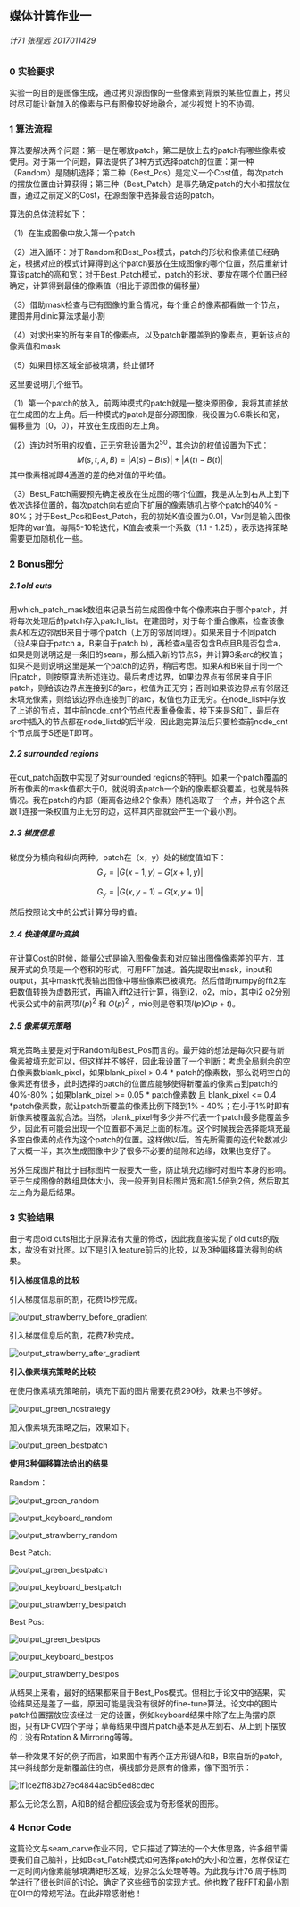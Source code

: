 ## 媒体计算作业一

###### 计71 张程远 2017011429

### 0 实验要求

实验一的目的是图像生成，通过拷贝源图像的一些像素到背景的某些位置上，拷贝时尽可能让新加入的像素与已有图像较好地融合，减少视觉上的不协调。

### 1 算法流程

算法要解决两个问题：第一是在哪放patch，第二是放上去的patch有哪些像素被使用。对于第一个问题，算法提供了3种方式选择patch的位置：第一种（Random）是随机选择；第二种（Best_Pos）是定义一个Cost值，每次patch的摆放位置由计算获得；第三种（Best_Patch）是事先确定patch的大小和摆放位置，通过之前定义的Cost，在源图像中选择最合适的patch。

算法的总体流程如下：

（1）在生成图像中放入第一个patch

（2）进入循环：对于Random和Best_Pos模式，patch的形状和像素值已经确定，根据对应的模式计算得到这个patch要放在生成图像的哪个位置，然后重新计算该patch的高和宽；对于Best_Patch模式，patch的形状、要放在哪个位置已经确定，计算得到最佳的像素值（相比于源图像的偏移量）

（3）借助mask检查与已有图像的重合情况，每个重合的像素都看做一个节点，建图并用dinic算法求最小割

（4）对求出来的所有来自T的像素点，以及patch新覆盖到的像素点，更新该点的像素值和mask

（5）如果目标区域全部被填满，终止循环

这里要说明几个细节。

（1）第一个patch的放入，前两种模式的patch就是一整块源图像，我将其直接放在生成图的左上角。后一种模式的patch是部分源图像，我设置为0.6乘长和宽，偏移量为（0，0），并放在生成图的左上角。

（2）连边时所用的权值，正无穷我设置为$2^{50}$，其余边的权值设置为下式：
$$
M(s, t, A, B) = |A(s) - B(s)| + |A(t) - B(t)|
$$
其中像素相减即4通道的差的绝对值的平均值。

（3）Best_Patch需要预先确定被放在生成图的哪个位置，我是从左到右从上到下依次选择位置的，每次patch向右或向下扩展的像素随机占整个patch的40% - 80%；对于Best_Pos和Best_Patch，我的初始K值设置为0.01，Var则是输入图像矩阵的var值。每隔5-10轮迭代，K值会被乘一个系数（1.1 - 1.25），表示选择策略需要更加随机化一些。

### 2 Bonus部分

##### 2.1 old cuts

用which_patch_mask数组来记录当前生成图像中每个像素来自于哪个patch，并将每次处理后的patch存入patch_list。在建图时，对于每个重合像素，检查该像素A和左边邻居B来自于哪个patch（上方的邻居同理）。如果来自于不同patch（设A来自于patch a，B来自于patch b），再检查a是否包含B点且B是否包含a，如果是则说明这是一条旧的seam，那么插入新的节点S，并计算3条arc的权值；如果不是则说明这里是某一个patch的边界，稍后考虑。如果A和B来自于同一个旧patch，则按原算法所述连边。最后考虑边界，如果边界点有邻居来自于旧patch，则给该边界点连接到S的arc，权值为正无穷；否则如果该边界点有邻居还未填充像素，则给该边界点连接到T的arc，权值也为正无穷。在node_list中存放了上述的节点，其中前node_cnt个节点代表重叠像素，接下来是S和T，最后在arc中插入的节点都在node_listd的后半段，因此跑完算法后只要检查前node_cnt个节点属于S还是T即可。

##### 2.2 surrounded regions

在cut_patch函数中实现了对surrounded regions的特判。如果一个patch覆盖的所有像素的mask值都大于0，就说明该patch一个新的像素都没覆盖，也就是特殊情况。我在patch的内部（距离各边缘2个像素）随机选取了一个点，并令这个点跟T连接一条权值为正无穷的边，这样其内部就会产生一个最小割。

##### 2.3 梯度信息

梯度分为横向和纵向两种。patch在（x，y）处的梯度值如下：
$$
G_x = |G(x - 1, y) - G(x + 1, y)|
$$

$$
G_y = |G(x, y - 1) - G(x, y + 1)|
$$

然后按照论文中的公式计算分母的值。

##### 2.4 快速傅里叶变换

在计算Cost的时候，能量公式是输入图像像素和对应输出图像像素差的平方，其展开式的负项是一个卷积的形式，可用FFT加速。首先提取出mask，input和output，其中mask代表输出图像中哪些像素已被填充。然后借助numpy的fft2库把数值转换为虚数形式，再输入ifft2进行计算，得到i2，o2，mio，其中i2 o2分别代表公式中的前两项$I(p)^{2}$  和 $O(p)^{2}$ ，mio则是卷积项$I(p)O(p + t)$。

##### 2.5 像素填充策略

填充策略主要是对于Random和Best_Pos而言的。最开始的想法是每次只要有新像素被填充就可以，但这样并不够好，因此我设置了一个判断：考虑全局剩余的空白像素数blank_pixel，如果blank_pixel > 0.4 * patch的像素数，那么说明空白的像素还有很多，此时选择的patch的位置应能够使得新覆盖的像素占到patch的40%-80%；如果blank_pixel >= 0.05 * patch像素数 且 blank_pixel <= 0.4 *patch像素数，就让patch新覆盖的像素比例下降到1% - 40%；在小于1%时即有新像素被覆盖就合法。当然，blank_pixel有多少并不代表一个patch最多能覆盖多少，因此有可能会出现一个位置都不满足上面的标准。这个时候我会选择能填充最多空白像素的点作为这个patch的位置。这样做以后，首先所需要的迭代轮数减少了大概一半，其次生成图像中少了很多不必要的缝隙和边缘，效果也变好了。

另外生成图片相比于目标图片一般要大一些，防止填充边缘时对图片本身的影响。至于生成图像的数组具体大小，我一般开到目标图片宽和高1.5倍到2倍，然后取其左上角为最后结果。

### 3 实验结果

由于考虑old cuts相比于原算法有大量的修改，因此我直接实现了old cuts的版本，故没有对比图。以下是引入feature前后的比较，以及3种偏移算法得到的结果。

**引入梯度信息的比较**

引入梯度信息前的割，花费15秒完成。

![output_strawberry_before_gradient](C:\Users\admin\Desktop\PicThe\project1\output_strawberry_before_gradient.gif)

引入梯度信息后的割，花费7秒完成。

![output_strawberry_after_gradient](C:\Users\admin\Desktop\PicThe\project1\output_strawberry_after_gradient.gif)



**引入像素填充策略的比较**

在使用像素填充策略前，填充下面的图片需要花费290秒，效果也不够好。

![output_green_nostrategy](C:\Users\admin\Desktop\PicThe\project1\output_green_nostrategy.gif)

加入像素填充策略之后，效果如下。

![output_green_bestpatch](C:\Users\admin\Desktop\PicThe\project1\output_green_bestpatch.gif)

**使用3种偏移算法给出的结果**

Random：

![output_green_random](C:\Users\admin\Desktop\PicThe\project1\output_green_random.gif)

![output_keyboard_random](C:\Users\admin\Desktop\PicThe\project1\output_keyboard_random.gif)

![output_strawberry_random](C:\Users\admin\Desktop\PicThe\project1\output_strawberry_random.gif)

Best Patch:

![output_green_bestpatch](C:\Users\admin\Desktop\PicThe\project1\output_green_bestpatch.gif)

![output_keyboard_bestpatch](C:\Users\admin\Desktop\PicThe\project1\output_keyboard_bestpatch.gif)

![output_strawberry_bestpatch](C:\Users\admin\Desktop\PicThe\project1\output_strawberry_bestpatch.gif)

Best Pos:

![output_green_bestpos](C:\Users\admin\Desktop\PicThe\project1\output_green_bestpos.gif)

![output_keyboard_bestpos](C:\Users\admin\Desktop\PicThe\project1\output_keyboard_bestpos.gif)

![output_strawberry_bestpos](C:\Users\admin\Desktop\PicThe\project1\output_strawberry_bestpos.gif)

从结果上来看，最好的结果都来自于Best_Pos模式。但相比于论文中的结果，实验结果还是差了一些，原因可能是我没有很好的fine-tune算法。论文中的图片patch位置摆放应该经过一定的设置，例如keyboard结果中除了左上角摆的原图，只有DFCV四个字母；草莓结果中图片patch基本是从左到右、从上到下摆放的；没有Rotation & Mirroring等等。

举一种效果不好的例子而言，如果图中有两个正方形键A和B，B来自新的patch, 其中斜线部分是新覆盖住的点，横线部分是原有的像素，像下图所示：

![1f1ce2ff83b27ec4844ac9b5ed8cdec](C:\Users\admin\Desktop\1.jpg)

那么无论怎么割，A和B的结合都应该会成为奇形怪状的图形。

### 4 Honor Code

这篇论文与seam_carve作业不同，它只描述了算法的一个大体思路，许多细节需要我们自己脑补，比如Best_Patch模式如何选择patch的大小和位置，怎样保证在一定时间内像素能够填满矩形区域，边界怎么处理等等。为此我与计76 周子栋同学进行了很长时间的讨论，确定了这些细节的实现方式。他也教了我FFT和最小割在OI中的常规写法。在此非常感谢他！